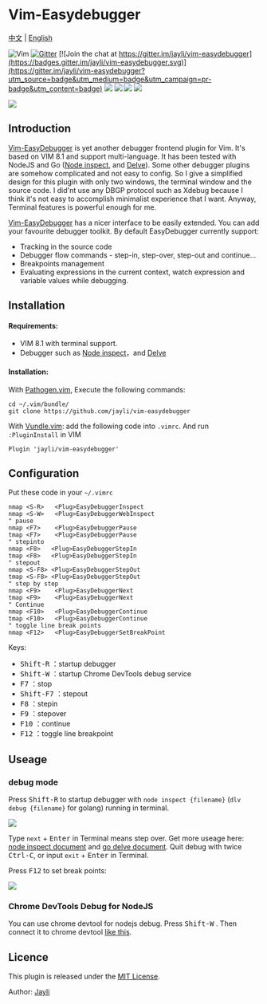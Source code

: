 # Vim-Easydebugger

[中文](README-cn.md) | [English](README.md)

![Vim](https://img.shields.io/badge/vim-awesome-brightgreen.svg) [![Gitter](https://img.shields.io/badge/gitter-join%20chat-yellowgreen.svg)](https://gitter.im/jayli/vim-easydebugger) [![Join the chat at https://gitter.im/jayli/vim-easydebugger](https://badges.gitter.im/jayli/vim-easydebugger.svg)](https://gitter.im/jayli/vim-easydebugger?utm_source=badge&utm_medium=badge&utm_campaign=pr-badge&utm_content=badge) ![](https://img.shields.io/badge/Linux-available-brightgreen.svg) ![](https://img.shields.io/badge/MacOS-available-brightgreen.svg) ![](https://img.shields.io/badge/:%20h-easycomplete-orange.svg) ![](https://img.shields.io/badge/license-MIT-blue.svg) 

![](https://raw.githubusercontent.com/jayli/jayli.github.com/master/photo/assets/vim-easydebugger.gif?t=4)

## Introduction

[Vim-EasyDebugger](https://github.com/jayli/vim-easydebugger) is yet another debugger frontend plugin for Vim. It's based on VIM 8.1 and support multi-language. It has been tested with NodeJS and Go ([Node inspect](https://nodejs.org/dist/latest-v10.x/docs/api/debugger.html), and [Delve](https://github.com/derekparker/delve)). Some other debugger plugins are somehow complicated and not easy to config. So I give a simplified design for this plugin with only two windows, the terminal window and the source code. I did'nt use any DBGP protocol such as Xdebug because I think it's not easy to accomplish minimalist experience that I want. Anyway, Terminal features is powerful enough for me.

[Vim-EasyDebugger](https://github.com/jayli/vim-easydebugger) has a nicer interface to be easily extended. You can add your favourite debugger toolkit.  By default EasyDebugger currently support:

- Tracking in the source code
- Debugger flow commands - step-in, step-over, step-out and continue...
- Breakpoints management
- Evaluating expressions in the current context, watch expression and variable values while debugging.

## Installation

#### Requirements: 

- VIM 8.1 with terminal support. 
- Debugger such as [Node inspect](https://nodejs.org/dist/latest-v10.x/docs/api/debugger.html)，and [Delve](https://github.com/derekparker/delve) 

#### Installation:

With [Pathogen.vim](https://github.com/tpope/vim-pathogen), Execute the following commands:

	cd ~/.vim/bundle/
	git clone https://github.com/jayli/vim-easydebugger

With [Vundle.vim](https://github.com/VundleVim/Vundle.vim): add the following code into `.vimrc`. And run `:PluginInstall` in VIM

	Plugin 'jayli/vim-easydebugger'
	
## Configuration

Put these code in your `~/.vimrc`


	nmap <S-R>   <Plug>EasyDebuggerInspect
	nmap <S-W>   <Plug>EasyDebuggerWebInspect
	" pause
	nmap <F7>    <Plug>EasyDebuggerPause
	tmap <F7>    <Plug>EasyDebuggerPause
	" stepinto
	nmap <F8>   <Plug>EasyDebuggerStepIn
	tmap <F8>   <Plug>EasyDebuggerStepIn
	" stepout
	nmap <S-F8> <Plug>EasyDebuggerStepOut
	tmap <S-F8> <Plug>EasyDebuggerStepOut
	" step by step
	nmap <F9>    <Plug>EasyDebuggerNext
	tmap <F9>    <Plug>EasyDebuggerNext
	" Continue
	nmap <F10>   <Plug>EasyDebuggerContinue
	tmap <F10>   <Plug>EasyDebuggerContinue
	" toggle line break points
	nmap <F12>   <Plug>EasyDebuggerSetBreakPoint

Keys:

- <kbd>Shift-R</kbd> ：startup debugger
- <kbd>Shift-W</kbd> ：startup Chrome DevTools debug service
- <kbd>F7</kbd> ：stop
- <kbd>Shift-F7</kbd> ：stepout
- <kbd>F8</kbd> ：stepin
- <kbd>F9</kbd> ：stepover
- <kbd>F10</kbd> ：continue
- <kbd>F12</kbd> ：toggle line breakpoint

## Useage

### debug mode

Press <kbd>Shift-R</kbd> to startup debugger with `node inspect {filename}` (`dlv debug {filename}` for golang) running in terminal.

![](https://gw.alicdn.com/tfs/TB1V9P0kHPpK1RjSZFFXXa5PpXa-2084-1240.jpg)

Type `next` + <kbd>Enter</kbd> in Terminal means step over. Get more useage here: [node inspect document](https://nodejs.org/dist/latest-v10.x/docs/api/debugger.html) and [go delve document](https://github.com/derekparker/delve/tree/master/Documentation/cli). Quit debug with twice <kbd>Ctrl-C</kbd>, or input `exit` + <kbd>Enter</kbd> in Terminal.

Press <kbd>F12</kbd> to set break points:

![](https://gw.alicdn.com/tfs/TB1jqjWkNTpK1RjSZFGXXcHqFXa-900-500.gif)

### Chrome DevTools Debug for NodeJS

You can use chrome devtool for nodejs debug. Press <kbd>Shift-W</kbd> . Then connect it to chrome devtool [like this](https://gw.alicdn.com/tfs/TB1ci.QegHqK1RjSZJnXXbNLpXa-1414-797.png).

## Licence

This plugin is released under the [MIT License](https://github.com/jayli/vim-easydebugger/blob/master/LICENSE).

Author: [Jayli](http://jayli.github.io/)




